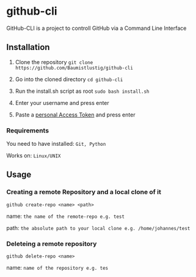 # github-cli

GitHub-CLI is a project to controll GitHub via a Command Line Interface

## Installation

1. Clone the repository
`git clone https://github.com/Baumistlustig/github-cli`

2. Go into the cloned directory
`cd github-cli`

3. Run the install.sh script as root
`sudo bash install.sh`

4. Enter your username and press enter

5. Paste a [personal Access Token](https://docs.github.com/en/authentication/keeping-your-account-and-data-secure/creating-a-personal-access-token)
and press enter

### Requirements
You need to have installed: `Git, Python`

Works on: `Linux/UNIX`

## Usage

### Creating a remote Repository and a local clone of it
`github create-repo <name> <path>`

name: `the name of the remote-repo e.g. test`

path: `the absolute path to your local clone e.g. /home/johannes/test`

### Deleteing a remote repository
`github delete-repo <name>`

name: `name of the repository e.g. tes`
